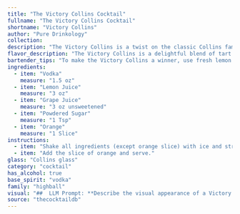 ```yaml
---
title: "The Victory Collins Cocktail"
fullname: "The Victory Collins Cocktail"
shortname: "Victory Collins"
author: "Pure Drinkology"
collection:
description: "The Victory Collins is a twist on the classic Collins family, a refreshing highball originating in the 19th century.  This patriotic spin likely emerged during World War II, using the colors of the American flag (red, white, and blue) in its vibrant grape, lemon, and vodka composition. "
flavor_description: "The Victory Collins is a delightful blend of tart and sweet. Vodka's clean spirit mingles with the bright acidity of lemon juice and the juicy sweetness of grape juice. Powdered sugar adds a touch of delicate sweetness, while orange provides a subtle citrusy aroma and a zesty finish. This refreshing cocktail is a perfect balance of flavors, leaving you with a satisfying and invigorating experience. "
bartender_tips: "To make the Victory Collins a winner, use fresh lemon juice for maximum zing. Don't overdo the powdered sugar—start small and adjust to taste.  For a more vibrant hue, use a high-quality, dark-colored grape juice.  Shake well with ice to chill thoroughly, and don't forget a splash of soda water for a light and refreshing finish. Finally, garnish with a lemon twist or an orange slice for a touch of elegance. "
ingredients:
  - item: "Vodka"
    measure: "1.5 oz"
  - item: "Lemon Juice"
    measure: "3 oz"
  - item: "Grape Juice"
    measure: "3 oz unsweetened"
  - item: "Powdered Sugar"
    measure: "1 Tsp"
  - item: "Orange"
    measure: "1 Slice"
instructions:
  - item: "Shake all ingredients (except orange slice) with ice and strain into a collins glass over ice cubes."
  - item: "Add the slice of orange and serve."
glass: "Collins glass"
category: "cocktail"
has_alcohol: true
base_spirit: "vodka"
family: "highball"
visual: "##  LLM Prompt: **Describe the visual appearance of a Victory Collins cocktail. Consider these ingredients:*** **Vodka:** Clear, colorless spirit.* **Lemon Juice:**  Pale yellow, slightly cloudy liquid. * **Grape Juice:**  Deep purple or reddish-purple, depending on the grape variety.* **Powdered Sugar:** White, fine powder.* **Orange:** Orange rind for garnish, with its vibrant orange hue.**Focus on:*** **Color:** What is the overall color of the cocktail? Does it have a layered appearance? * **Clarity:** Is the drink clear or cloudy?* **Texture:** Is it smooth or does it have any visible particulates?* **Garnish:** How does the orange rind enhance the visual appeal?**Example:**Imagine a tall, elegant Collins glass filled with a vibrant, deep purple liquid. The color resembles a rich, dark grape juice, but there is a subtle hint of lightness to it. The drink is clear, with a hint of fine, white particulates from the powdered sugar suspended in it. A thin slice of orange rind, with its bright orange hue, is perched on the rim of the glass, adding a touch of citrusy freshness to the overall presentation. "
source: "thecocktaildb"
---
```


